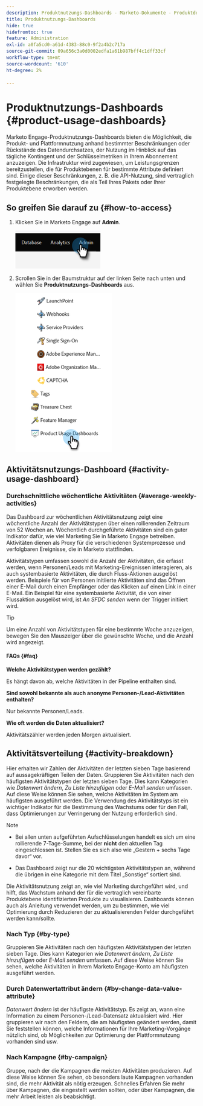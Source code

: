 ```yaml
---
description: Produktnutzungs-Dashboards - Marketo-Dokumente - Produktdokumentation
title: Produktnutzungs-Dashboards
hide: true
hidefromtoc: true
feature: Administration
exl-id: a0fa5cd0-a61d-4383-88c0-9f2a4b2c717a
source-git-commit: 09a656c3a0d0002edfa1a61b987bff4c1dff33cf
workflow-type: tm+mt
source-wordcount: '610'
ht-degree: 2%

---
```


# Produktnutzungs-Dashboards {#product-usage-dashboards}

Marketo Engage-Produktnutzungs-Dashboards bieten die Möglichkeit, die Produkt- und Plattformnutzung anhand bestimmter Beschränkungen oder Rückstände des Datendurchsatzes, der Nutzung im Hinblick auf das tägliche Kontingent und der Schlüsselmetriken in Ihrem Abonnement anzuzeigen. Die Infrastruktur wird zugewiesen, um Leistungsgrenzen bereitzustellen, die für Produktebenen für bestimmte Attribute definiert sind. Einige dieser Beschränkungen, z. B. die API-Nutzung, sind vertraglich festgelegte Beschränkungen, die als Teil Ihres Pakets oder Ihrer Produktebene erworben werden.

## So greifen Sie darauf zu {#how-to-access}

1. Klicken Sie in Marketo Engage auf **Admin**.

   ![](assets/product-usage-dashboards-1.png)

1. Scrollen Sie in der Baumstruktur auf der linken Seite nach unten und wählen Sie **Produktnutzungs-Dashboards** aus.

   ![](assets/product-usage-dashboards-2.png)

## Aktivitätsnutzungs-Dashboard {#activity-usage-dashboard}

### Durchschnittliche wöchentliche Aktivitäten {#average-weekly-activities}

Das Dashboard zur wöchentlichen Aktivitätsnutzung zeigt eine wöchentliche Anzahl der Aktivitätstypen über einen rollierenden Zeitraum von 52 Wochen an. Wöchentlich durchgeführte Aktivitäten sind ein guter Indikator dafür, wie viel Marketing Sie in Marketo Engage betreiben. Aktivitäten dienen als Proxy für die verschiedenen Systemprozesse und verfolgbaren Ereignisse, die in Marketo stattfinden.

Aktivitätstypen umfassen sowohl die Anzahl der Aktivitäten, die erfasst werden, wenn Personen/Leads mit Marketing-Ereignissen interagieren, als auch systembasierte Aktivitäten, die durch Fluss-Aktionen ausgelöst werden. Beispiele für von Personen initiierte Aktivitäten sind das Öffnen einer E-Mail durch einen Empfänger oder das Klicken auf einen Link in einer E-Mail. Ein Beispiel für eine systembasierte Aktivität, die von einer Flussaktion ausgelöst wird, ist _An SFDC senden_ wenn der Trigger initiiert wird.

>[!TIP]
>
>Um eine Anzahl von Aktivitätstypen für eine bestimmte Woche anzuzeigen, bewegen Sie den Mauszeiger über die gewünschte Woche, und die Anzahl wird angezeigt.

#### FAQs {#faq}

**Welche Aktivitätstypen werden gezählt?**

Es hängt davon ab, welche Aktivitäten in der Pipeline enthalten sind.

**Sind sowohl bekannte als auch anonyme Personen-/Lead-Aktivitäten enthalten?**

Nur bekannte Personen/Leads.

**Wie oft werden die Daten aktualisiert?**

Aktivitätszähler werden jeden Morgen aktualisiert.

## Aktivitätsverteilung {#activity-breakdown}

Hier erhalten wir Zahlen der Aktivitäten der letzten sieben Tage basierend auf aussagekräftigen Teilen der Daten. Gruppieren Sie Aktivitäten nach den häufigsten Aktivitätstypen der letzten sieben Tage. Dies kann Kategorien wie _Datenwert ändern_, _Zu Liste hinzufügen_ oder _E-Mail senden_ umfassen. Auf diese Weise können Sie sehen, welche Aktivitäten im System am häufigsten ausgeführt werden. Die Verwendung des Aktivitätstyps ist ein wichtiger Indikator für die Bestimmung des Wachstums oder für den Fall, dass Optimierungen zur Verringerung der Nutzung erforderlich sind.

>[!NOTE]
>
>* Bei allen unten aufgeführten Aufschlüsselungen handelt es sich um eine rollierende 7-Tage-Summe, bei der **nicht** den aktuellen Tag eingeschlossen ist. Stellen Sie es sich also wie „Gestern + sechs Tage davor“ vor.
>
>* Das Dashboard zeigt nur die 20 wichtigsten Aktivitätstypen an, während die übrigen in eine Kategorie mit dem Titel „Sonstige“ sortiert sind.

Die Aktivitätsnutzung zeigt an, wie viel Marketing durchgeführt wird, und hilft, das Wachstum anhand der für die vertraglich vereinbarte Produktebene identifizierten Produkte zu visualisieren. Dashboards können auch als Anleitung verwendet werden, um zu bestimmen, wie viel Optimierung durch Reduzieren der zu aktualisierenden Felder durchgeführt werden kann/sollte.

### Nach Typ {#by-type}

Gruppieren Sie Aktivitäten nach den häufigsten Aktivitätstypen der letzten sieben Tage. Dies kann Kategorien wie _Datenwert ändern_, _Zu Liste hinzufügen_ oder _E-Mail senden_ umfassen. Auf diese Weise können Sie sehen, welche Aktivitäten in Ihrem Marketo Engage-Konto am häufigsten ausgeführt werden.

### Durch Datenwertattribut ändern {#by-change-data-value-attribute}

_Datenwert ändern_ ist der häufigste Aktivitätstyp. Es zeigt an, wann eine Information zu einem Personen-/Lead-Datensatz aktualisiert wird. Hier gruppieren wir nach den Feldern, die am häufigsten geändert werden, damit Sie feststellen können, welche Informationen für Ihre Marketing-Vorgänge nützlich sind, ob Möglichkeiten zur Optimierung der Plattformnutzung vorhanden sind usw.

### Nach Kampagne {#by-campaign}

Gruppe, nach der die Kampagnen die meisten Aktivitäten produzieren. Auf diese Weise können Sie sehen, ob besonders laute Kampagnen vorhanden sind, die mehr Aktivität als nötig erzeugen. Schnelles Erfahren Sie mehr über Kampagnen, die eingestellt werden sollten, oder über Kampagnen, die mehr Arbeit leisten als beabsichtigt.
